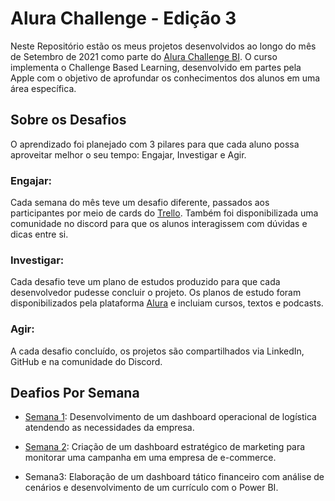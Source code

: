 # Alura Challenge - Edição 3

Neste Repositório estão os meus projetos desenvolvidos ao longo do mês de Setembro de 2021 como parte do [Alura Challenge BI](https://www.alura.com.br/challenges/bi/]). O curso implementa o Challenge Based Learning, desenvolvido em partes pela Apple com o objetivo de aprofundar os conhecimentos dos alunos em uma área específica.

## Sobre os Desafios

O aprendizado foi planejado com 3 pilares para que cada aluno possa aproveitar melhor o seu tempo: Engajar, Investigar e Agir.

### Engajar: 
  Cada semana do mês teve um desafio diferente, passados aos participantes por meio de cards do [Trello](https://trello.com). Também foi disponibilizada uma comunidade no discord para que os alunos interagissem com dúvidas e dicas entre si.

### Investigar: 
  Cada desafio teve um plano de estudos produzido para que cada desenvolvedor pudesse concluir o projeto. Os planos de estudo foram disponibilizados pela plataforma [Alura](https://www.alura.com.br/) e incluiam cursos, textos e podcasts.
  
### Agir:
  A cada desafio concluído, os projetos são compartilhados via LinkedIn, GitHub e na comunidade do Discord. 

## Deafios Por Semana

* [Semana 1](https://bit.ly/Semana1_Alura): Desenvolvimento de um dashboard operacional de logística atendendo as necessidades da empresa.

* [Semana 2](https://bit.ly/Semana2_Alura): Criação de um dashboard estratégico de marketing para monitorar uma campanha em uma empresa de e-commerce.

* Semana3: Elaboração de um dashboard tático financeiro com análise de cenários e desenvolvimento de um currículo com o Power BI.






